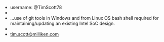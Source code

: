 -  username: @TimScott78
-  
-  ...use of git tools in Windows and from Linux OS bash shell required for maintaining/updating an existing Intel SoC design.
- 
-  tim.scott@milliken.com

<!---
TimScott78/TimScott78 is a ✨ special ✨ repository because its `README.md` (this file) appears on your GitHub profile.
You can click the Preview link to take a look at your changes.
--->

